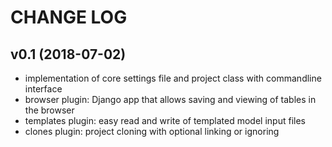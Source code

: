 # CHANGE LOG

## v0.1 (2018-07-02)
* implementation of core settings file and project class with commandline interface
* browser plugin: Django app that allows saving and viewing of tables in the browser
* templates plugin: easy read and write of templated model input files
* clones plugin: project cloning with optional linking or ignoring
